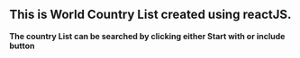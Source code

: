  ## This is World Country List created using  reactJS.

**The country List can be searched by clicking  either Start with  or include button**






